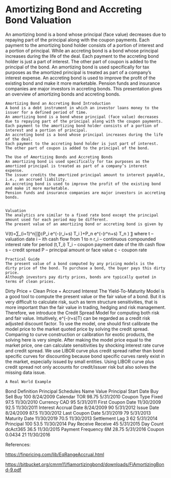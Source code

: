 # Amortizing Bond and Accreting Bond Valuation

An amortizing bond is a bond whose principal (face value) decreases due to repaying part of the principal along with the coupon payments. Each payment to the amortizing bond holder consists of a portion of interest and a portion of principal. While an accreting bond is a bond whose principal increases during the life of the deal. Each payment to the accreting bond holder is just a part of interest. The other part of coupon is added to the principal of the bond. 
An amortizing bond is used specifically for tax purposes as the amortized principal is treated as part of a company’s interest expense. An accreting bond is used to improve the profit of the existing bond and make it more marketable. Pension funds and insurance companies are major investors in accreting bonds.  This presentation gives an overview of amortizing bonds and accreting bonds. 

	Amortizing Bond an Accreting Bond Introduction
	A bond is a debt instrument in which an investor loans money to the issuer for a defined period of time. 
	An amortizing bond is a bond whose principal (face value) decreases due to repaying part of the principal along with the coupon payments.
	Each payment to the amortizing bond holder consists of a portion of interest and a portion of principal.
	An accreting bond is a bond whose principal increases during the life of the deal.
	Each payment to the accreting bond holder is just part of interest. The other part of coupon is added to the principal of the bond.

	The Use of Amortizing Bonds and Accreting Bonds
	An amortizing bond is used specifically for tax purposes as the amortized principal is treated as part of a company’s interest expense.
	The issuer credits the amortized principal amount to interest payable, i.e., an accrued liability.
	An accreting bond is used to improve the profit of the existing bond and make it more marketable.
	Pension funds and insurance companies are major investors in accreting bonds.


	Valuation
	The analytics are similar to a fixed rate bond except the principal amount used for each period may be different. 
	The present value of an amortizing bond or accreting bond is given by
V(t)=∑_(i=1)^n▒〖cP_i e^(-(r_i+s) T_i )+P_n e^(-(r^n+s) T_n ) 〗
where
	t – valuation date
i – ith cash flow from 1 to n
	r_i – continuous compounded interest rate for period (t,T_i)
T_i – coupon payment date of the ith  cash flow
s – credit spread
P – principal amount or face value
c - coupon rate

	Practical Guide
	The present value of a bond computed by any pricing models is the dirty price of the bond. To purchase a bond, the buyer pays this dirty price.
	Although investors pay dirty prices, bonds are typically quoted in terms of clean prices. 
Dirty Price = Clean Price + Accrued Interest
	The Yield-To-Maturity Model is a good tool to compute the present value or the fair value of a bond. But it is very difficult to calculate risk, such as term structure sensitivities, that is more important than the fair value in trading, hedging and risk management. Therefore, we introduce the Credit Spread Model for computing both risk and fair value.
	Intuitively,   e^(-(r+s)T)   can be regarded as a credit risk adjusted discount factor.
	To use the model, one should first calibrate the model price to the market quoted price by solving the credit spread. Comparing to curve construction or calibration for exotic products, the solving here is very simple.
	After making the model price equal to the market price, one can calculate sensitivities by shocking interest rate curve and credit spread.
	We use LIBOR curve plus credit spread rather than bond specific curves for discounting because bond specific curves rarely exist in the market, especially issued by small entities. Using LIBOR curve plus credit spread not only accounts for credit/issuer risk but also solves the missing data issue.

 
	A Real World Example

Bond Definition	Principal Schedules
Name	Value	Principal	Start Date
Buy Sell	Buy	100	8/24/2009
Calendar	TOR	98.75	5/31/2010
Coupon Type	Fixed	97.5	11/30/2010
Currency	CAD	95	5/31/2011
First Coupon Date	11/30/2009	92.5	11/30/2011
Interest Accrual Date	8/24/2009	90	5/31/2012
Issue Date	8/24/2009	87.5	11/30/2012
Last Coupon Date	5/31/2019	79	5/31/2013
Maturity Date	11/30/2019	70.5	11/30/2013
Settlement Lag	3	62	5/31/2014
Principal	100	53.5	11/30/2014
Pay Receive	Receive	45	5/31/2015
Day Count	dcAct365	36.5	11/30/2015
Payment Frequency	6M	28.75	5/31/2016
Coupon	0.0434	21	11/30/2016

References:

https://finpricing.com/lib/EqRangeAccrual.html

https://bitbucket.org/cmrm11/fiamortizingbond/downloads/FiAmortizingBond-9.pdf

